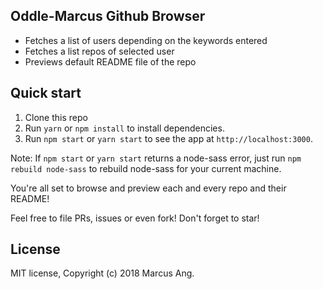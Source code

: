 ## Oddle-Marcus Github Browser
- Fetches a list of users depending on the keywords entered
- Fetches a list repos of selected user
- Previews default README file of the repo

## Quick start

1. Clone this repo
3. Run `yarn` or `npm install` to install dependencies.<br />
4. Run `npm start` or `yarn start` to see the app at `http://localhost:3000`.

Note: If `npm start` or `yarn start` returns a node-sass error, just run `npm rebuild node-sass` to rebuild node-sass for your current machine.

You're all set to browse and preview each and every repo and their README!

Feel free to file PRs, issues or even fork! Don't forget to star!

## License

MIT license, Copyright (c) 2018 Marcus Ang.

